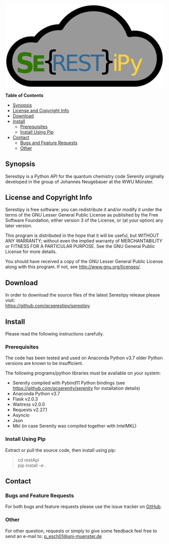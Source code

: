 ![](doc/serestipy.png)

**Table of Contents** 
- [Synopsis](#synopsis)
- [License and Copyright Info](#license-and-copyright-info)
- [Download](#download)  
- [Install](#install)
    - [Prerequisites](#prerequisites)
    - [Install Using Pip](#install-using-pip)
- [Contact](#contact)
    - [Bugs and Feature Requests](#bugs-and-feature-requests)
    - [Other](#other)

## Synopsis
Serestipy is a Python API for the quantum chemistry code Serenity originally developed in the group of Johannes Neugebauer at the WWU Münster.

## License and Copyright Info

Serestipy is free software: you can redistribute it and/or modify
it under the terms of the GNU Lesser General Public License as published by
the Free Software Foundation, either version 3 of the License, or
(at your option) any later version.

This program is distributed in the hope that it will be useful,
but WITHOUT ANY WARRANTY; without even the implied warranty of
MERCHANTABILITY or FITNESS FOR A PARTICULAR PURPOSE.  See the
GNU General Public License for more details.

You should have received a copy of the GNU Lesser General Public License
along with this program.  If not, see <http://www.gnu.org/licenses/>.

## Download 

In order to download the source files of the latest Serestipy release please
visit:  
https://github.com/qcserestipy/serestipy

## Install

Please read the following instructions carefully.

### Prerequisites
The code has been tested and used on Anaconda Python v3.7
older Python versions are known to be insufficient.
  
The following programs/python libraries must be available on your system:
 - Serenity compiled with Pybind11 Python bindings (see https://github.com/qcserenity/serenity for installation details)
 - Anaconda Python v3.7
 - Flask v2.0.3
 - Waitress v2.0.0
 - Requests v2.27.1
 - Asyncio
 - Json
 - Mkl (in case Serenity was compiled together with IntelMKL)

### Install Using Pip
Extract or pull the source code, then install using pip:
> cd restApi  
> pip install -e .

## Contact

### Bugs and Feature Requests
For both bugs and feature requests please use the issue tracker on [GitHub](https://github.com/qcserestipy/serestipy).

### Other
For other question, requests or simply to give some feedback feel free to send an e-mail
to: 
p_esch01@uni-muenster.de
